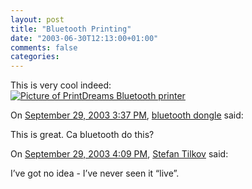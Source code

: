 ```yaml
---
layout: post
title: "Bluetooth Printing"
date: "2003-06-30T12:13:00+01:00"
comments: false
categories: 
---
```


<p>This is very cool indeed:<br />
<a href="http://www.printdreams.com/"><img src="http://www.printdreams.com/inside/front_photo2.gif" border="0" alt="Picture of PrintDreams Bluetooth printer" /></a></p>
<section class="comments">

<div class="comment" id="comment-27">
On <a href="#comment-27" title="Permalink to this comment">September 29, 2003  3:37 PM</a>, <a href="http://bluetooth.incredishop.com" title="http://bluetooth.incredishop.com" rel="nofollow">bluetooth dongle</a>
said:
<p>This is great. Ca bluetooth do this?</p>


<div class="comment" id="comment-28">
On <a href="#comment-28" title="Permalink to this comment">September 29, 2003  4:09 PM</a>, <a href="/en/staff/st/">Stefan Tilkov</a>
said:
<p>I&#8217;ve got no idea - I&#8217;ve never seen it &#8220;live&#8221;.</p>


</section>

